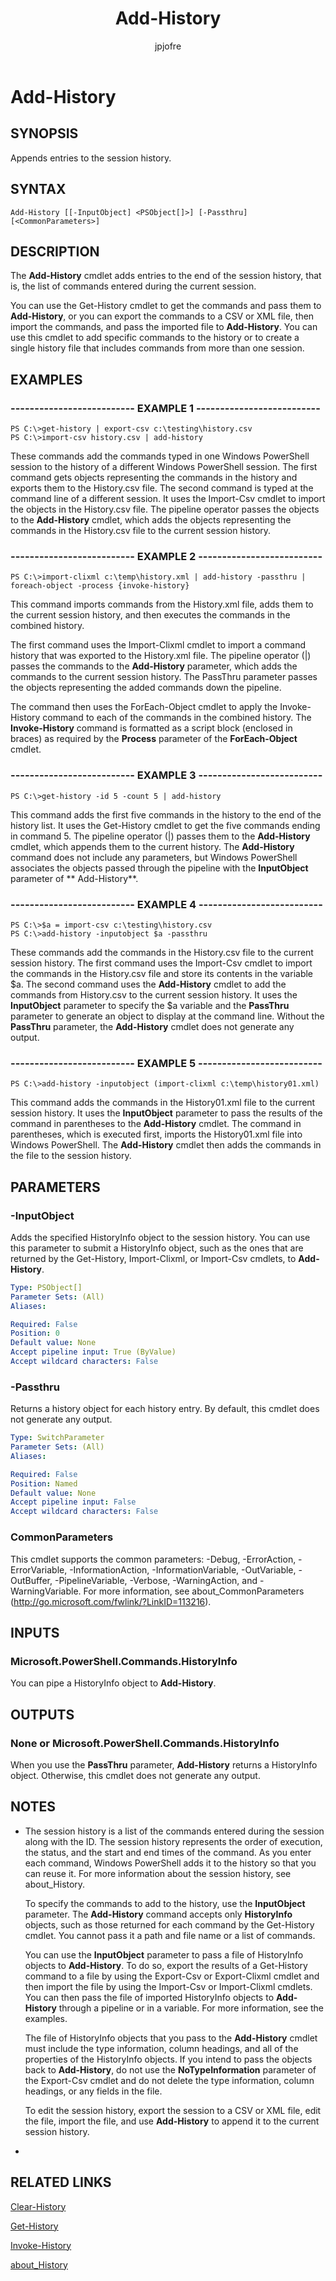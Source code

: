 ﻿---
author: jpjofre
description: 
external help file: System.Management.Automation.dll-Help.xml
keywords: powershell, cmdlet
manager: carolz
ms.date: 2016-09-27
ms.prod: powershell
ms.technology: powershell
ms.topic: reference
online version: http://go.microsoft.com/fwlink/p/?linkid=289569
schema: 2.0.0
title: Add-History
---

# Add-History

## SYNOPSIS
Appends entries to the session history.

## SYNTAX

```
Add-History [[-InputObject] <PSObject[]>] [-Passthru] [<CommonParameters>]
```

## DESCRIPTION
The **Add-History** cmdlet adds entries to the end of the session history, that is, the list of commands entered during the current session.

You can use the Get-History cmdlet to get the commands and pass them to **Add-History**, or you can export the commands to a CSV or XML file, then import the commands, and pass the imported file to **Add-History**.
You can use this cmdlet to add specific commands to the history or to create a single history file that includes commands from more than one session.

## EXAMPLES

### -------------------------- EXAMPLE 1 --------------------------
```
PS C:\>get-history | export-csv c:\testing\history.csv
PS C:\>import-csv history.csv | add-history
```

These commands add the commands typed in one Windows PowerShell session to the history of a different Windows PowerShell session.
The first command gets objects representing the commands in the history and exports them to the History.csv file.
The second command is typed at the command line of a different session.
It uses the Import-Csv cmdlet to import the objects in the History.csv file.
The pipeline operator passes the objects to the **Add-History** cmdlet, which adds the objects representing the commands in the History.csv file to the current session history.

### -------------------------- EXAMPLE 2 --------------------------
```
PS C:\>import-clixml c:\temp\history.xml | add-history -passthru | foreach-object -process {invoke-history}
```

This command imports commands from the History.xml file, adds them to the current session history, and then executes the commands in the combined history.

The first command uses the Import-Clixml cmdlet to import a command history that was exported to the History.xml file.
The pipeline operator (|) passes the commands to the **Add-History** parameter, which adds the commands to the current session history.
The PassThru parameter passes the objects representing the added commands down the pipeline.

The command then uses the ForEach-Object cmdlet to apply the Invoke-History command to each of the commands in the combined history.
The **Invoke-History** command is formatted as a script block (enclosed in braces) as required by the **Process** parameter of the **ForEach-Object** cmdlet.

### -------------------------- EXAMPLE 3 --------------------------
```
PS C:\>get-history -id 5 -count 5 | add-history
```

This command adds the first five commands in the history to the end of the history list.
It uses the Get-History cmdlet to get the five commands ending in command 5.
The pipeline operator (|) passes them to the **Add-History** cmdlet, which appends them to the current history.
The **Add-History** command does not include any parameters, but Windows PowerShell associates the objects passed through the pipeline with the **InputObject** parameter of ** Add-History**.

### -------------------------- EXAMPLE 4 --------------------------
```
PS C:\>$a = import-csv c:\testing\history.csv
PS C:\>add-history -inputobject $a -passthru
```

These commands add the commands in the History.csv file to the current session history.
The first command uses the Import-Csv cmdlet to import the commands in the History.csv file and store its contents in the variable $a.
The second command uses the **Add-History** cmdlet to add the commands from History.csv to the current session history.
It uses the **InputObject** parameter to specify the $a variable and the **PassThru** parameter to generate an object to display at the command line.
Without the **PassThru** parameter, the **Add-History** cmdlet does not generate any output.

### -------------------------- EXAMPLE 5 --------------------------
```
PS C:\>add-history -inputobject (import-clixml c:\temp\history01.xml)
```

This command adds the commands in the History01.xml file to the current session history.
It uses the **InputObject** parameter to pass the results of the command in parentheses to the **Add-History** cmdlet.
The command in parentheses, which is executed first, imports the History01.xml file into Windows PowerShell.
The **Add-History** cmdlet then adds the commands in the file to the session history.

## PARAMETERS

### -InputObject
Adds the specified HistoryInfo object to the session history.
You can use this parameter to submit a HistoryInfo object, such as the ones that are returned by the Get-History, Import-Clixml, or Import-Csv cmdlets, to **Add-History**.

```yaml
Type: PSObject[]
Parameter Sets: (All)
Aliases: 

Required: False
Position: 0
Default value: None
Accept pipeline input: True (ByValue)
Accept wildcard characters: False
```

### -Passthru
Returns a history object for each history entry.
By default, this cmdlet does not generate any output.

```yaml
Type: SwitchParameter
Parameter Sets: (All)
Aliases: 

Required: False
Position: Named
Default value: None
Accept pipeline input: False
Accept wildcard characters: False
```

### CommonParameters
This cmdlet supports the common parameters: -Debug, -ErrorAction, -ErrorVariable, -InformationAction, -InformationVariable, -OutVariable, -OutBuffer, -PipelineVariable, -Verbose, -WarningAction, and -WarningVariable. For more information, see about_CommonParameters (http://go.microsoft.com/fwlink/?LinkID=113216).

## INPUTS

### Microsoft.PowerShell.Commands.HistoryInfo
You can pipe a HistoryInfo object to **Add-History**.

## OUTPUTS

### None or Microsoft.PowerShell.Commands.HistoryInfo
When you use the **PassThru** parameter, **Add-History** returns a HistoryInfo object.
Otherwise, this cmdlet does not generate any output.

## NOTES
* The session history is a list of the commands entered during the session along with the ID. The session history represents the order of execution, the status, and the start and end times of the command. As you enter each command, Windows PowerShell adds it to the history so that you can reuse it.  For more information about the session history, see about_History.

  To specify the commands to add to the history, use the **InputObject** parameter.
The **Add-History** command accepts only **HistoryInfo** objects, such as those returned for each command by the Get-History cmdlet.
You cannot pass it a path and file name or a list of commands.

  You can use the **InputObject** parameter to pass a file of HistoryInfo objects to **Add-History**.
To do so, export the results of a Get-History command to a file by using the Export-Csv or Export-Clixml cmdlet and then import the file by using the Import-Csv or Import-Clixml cmdlets.
You can then pass the file of imported HistoryInfo objects to **Add-History** through a pipeline or in a variable.
For more information, see the examples.

  The file of HistoryInfo objects that you pass to the **Add-History** cmdlet must include the type information, column headings, and all of the properties of the HistoryInfo objects.
If you intend to pass the objects back to **Add-History**, do not use the **NoTypeInformation** parameter of the Export-Csv cmdlet and do not delete the type information, column headings, or any fields in the file.

  To edit the session history, export the session to a CSV or XML file, edit the file, import the file, and use **Add-History** to append it to the current session history.

*

## RELATED LINKS

[Clear-History](.\Clear-History.md)

[Get-History](.\Get-History.md)

[Invoke-History](.\Invoke-History.md)

[about_History](.\About\about_History.md)

